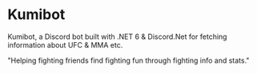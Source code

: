 # Kumibot
Kumibot, a Discord bot built with .NET 6 & Discord.Net for fetching information about UFC & MMA etc.

"Helping fighting friends find fighting fun through fighting info and stats."